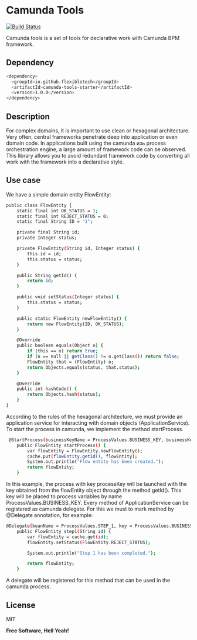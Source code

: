 # Camunda Tools

[![Build Status](https://travis-ci.org/joemccann/dillinger.svg?branch=master)](https://travis-ci.org/joemccann/dillinger)

Camunda tools is a set of tools for declarative work with Camunda BPM framework.
##  Dependency
```sh
<dependency>
  <groupId>io.github.flexibletech</groupId>
  <artifactId>camunda-tools-starter</artifactId>
  <version>1.0.0</version>
</dependency>
```

##  Description
For complex domains, it is important to use clean or hexagonal architecture. Very often, central frameworks penetrate deep into application or even domain code. In applications built using the camunda изь process orchestration engine, a large amount of framework code can be observed. This library allows you to avoid redundant framework code by converting all work with the framework into a declarative style.

## Use case

We have a simple domain entity FlowEntity:

```sh
public class FlowEntity {
    static final int OK_STATUS = 1;
    static final int REJECT_STATUS = 0;
    static final String ID = "1";

    private final String id;
    private Integer status;

    private FlowEntity(String id, Integer status) {
        this.id = id;
        this.status = status;
    }

    public String getId() {
        return id;
    }

    public void setStatus(Integer status) {
        this.status = status;
    }

    public static FlowEntity newFlowEntity() {
        return new FlowEntity(ID, OK_STATUS);
    }

    @Override
    public boolean equals(Object o) {
        if (this == o) return true;
        if (o == null || getClass() != o.getClass()) return false;
        FlowEntity that = (FlowEntity) o;
        return Objects.equals(status, that.status);
    }

    @Override
    public int hashCode() {
        return Objects.hash(status);
    }
}
```

According to the rules of the hexagonal architecture, we must provide an application service for interacting with domain objects (ApplicationService). To start the process in camunda, we implement the method startProcess.
```sh
 @StartProcess(businessKeyName = ProcessValues.BUSINESS_KEY, businessKeyValue = "getId()", processKey = processKey)
    public FlowEntity startProcess() {
        var flowEntity = FlowEntity.newFlowEntity();
        cache.put(flowEntity.getId(), flowEntity);
        System.out.println("Flow entity has been created.");
        return flowEntity;
    }
```
In this example, the process with key processKey will be launched with the key obtained from the flowEntity object through the method getId(). This key will be placed to process variables by name ProcessValues.BUSINESS_KEY.
Every method of ApplicationService can be registered as camunda delegate. For this we must to mark method by @Delegate annotation, for example:
```sh
@Delegate(beanName = ProcessValues.STEP_1, key = ProcessValues.BUSINESS_KEY)
    public FlowEntity step1(String id) {
        var flowEntity = cache.get(id);
        flowEntity.setStatus(FlowEntity.REJECT_STATUS);

        System.out.println("Step 1 has been completed.");

        return flowEntity;
    }
```
A delegate will be registered for this method that can be used in the camunda process.

## License

MIT

**Free Software, Hell Yeah!**

[//]: # (These are reference links used in the body of this note and get stripped out when the markdown processor does its job. There is no need to format nicely because it shouldn't be seen. Thanks SO - http://stackoverflow.com/questions/4823468/store-comments-in-markdown-syntax)

[dill]: <https://github.com/joemccann/dillinger>
[git-repo-url]: <https://github.com/joemccann/dillinger.git>
[john gruber]: <http://daringfireball.net>
[df1]: <http://daringfireball.net/projects/markdown/>
[markdown-it]: <https://github.com/markdown-it/markdown-it>
[Ace Editor]: <http://ace.ajax.org>
[node.js]: <http://nodejs.org>
[Twitter Bootstrap]: <http://twitter.github.com/bootstrap/>
[jQuery]: <http://jquery.com>
[@tjholowaychuk]: <http://twitter.com/tjholowaychuk>
[express]: <http://expressjs.com>
[AngularJS]: <http://angularjs.org>
[Gulp]: <http://gulpjs.com>

[PlDb]: <https://github.com/joemccann/dillinger/tree/master/plugins/dropbox/README.md>
[PlGh]: <https://github.com/joemccann/dillinger/tree/master/plugins/github/README.md>
[PlGd]: <https://github.com/joemccann/dillinger/tree/master/plugins/googledrive/README.md>
[PlOd]: <https://github.com/joemccann/dillinger/tree/master/plugins/onedrive/README.md>
[PlMe]: <https://github.com/joemccann/dillinger/tree/master/plugins/medium/README.md>
[PlGa]: <https://github.com/RahulHP/dillinger/blob/master/plugins/googleanalytics/README.md>
